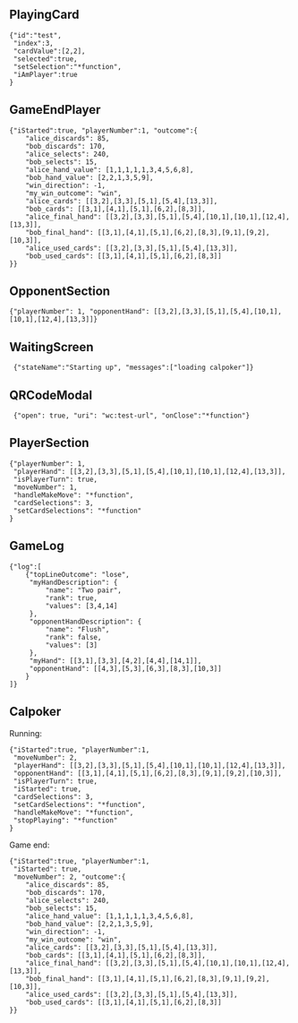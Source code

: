 PlayingCard
--

    {"id":"test",
     "index":3,
     "cardValue":[2,2],
     "selected":true,
     "setSelection":"*function",
     "iAmPlayer":true
    }

GameEndPlayer
--

    {"iStarted":true, "playerNumber":1, "outcome":{
        "alice_discards": 85,
        "bob_discards": 170,
        "alice_selects": 240,
        "bob_selects": 15,
        "alice_hand_value": [1,1,1,1,1,3,4,5,6,8],
        "bob_hand_value": [2,2,1,3,5,9],
        "win_direction": -1,
        "my_win_outcome": "win",
        "alice_cards": [[3,2],[3,3],[5,1],[5,4],[13,3]],
        "bob_cards": [[3,1],[4,1],[5,1],[6,2],[8,3]],
        "alice_final_hand": [[3,2],[3,3],[5,1],[5,4],[10,1],[10,1],[12,4],[13,3]],
        "bob_final_hand": [[3,1],[4,1],[5,1],[6,2],[8,3],[9,1],[9,2],[10,3]],
        "alice_used_cards": [[3,2],[3,3],[5,1],[5,4],[13,3]],
        "bob_used_cards": [[3,1],[4,1],[5,1],[6,2],[8,3]]
    }}

OpponentSection
--

    {"playerNumber": 1, "opponentHand": [[3,2],[3,3],[5,1],[5,4],[10,1],[10,1],[12,4],[13,3]]}

WaitingScreen
--

     {"stateName":"Starting up", "messages":["loading calpoker"]}

QRCodeModal
--

     {"open": true, "uri": "wc:test-url", "onClose":"*function"}

PlayerSection
--

    {"playerNumber": 1,
     "playerHand": [[3,2],[3,3],[5,1],[5,4],[10,1],[10,1],[12,4],[13,3]],
     "isPlayerTurn": true,
     "moveNumber": 1,
     "handleMakeMove": "*function",
     "cardSelections": 3,
     "setCardSelections": "*function"
    }

GameLog
--

    {"log":[
        {"topLineOutcome": "lose",
         "myHandDescription": {
             "name": "Two pair",
             "rank": true,
             "values": [3,4,14]
         },
         "opponentHandDescription": {
             "name": "Flush",
             "rank": false,
             "values": [3]
         },
         "myHand": [[3,1],[3,3],[4,2],[4,4],[14,1]],
         "opponentHand": [[4,3],[5,3],[6,3],[8,3],[10,3]]
        }
    ]}

Calpoker
--

Running:

    {"iStarted":true, "playerNumber":1,
     "moveNumber": 2,
     "playerHand": [[3,2],[3,3],[5,1],[5,4],[10,1],[10,1],[12,4],[13,3]],
     "opponentHand": [[3,1],[4,1],[5,1],[6,2],[8,3],[9,1],[9,2],[10,3]],
     "isPlayerTurn": true,
     "iStarted": true,
     "cardSelections": 3,
     "setCardSelections": "*function",
     "handleMakeMove": "*function",
     "stopPlaying": "*function"
    }

Game end:

    {"iStarted":true, "playerNumber":1,
     "iStarted": true,
     "moveNumber": 2, "outcome":{
        "alice_discards": 85,
        "bob_discards": 170,
        "alice_selects": 240,
        "bob_selects": 15,
        "alice_hand_value": [1,1,1,1,1,3,4,5,6,8],
        "bob_hand_value": [2,2,1,3,5,9],
        "win_direction": -1,
        "my_win_outcome": "win",
        "alice_cards": [[3,2],[3,3],[5,1],[5,4],[13,3]],
        "bob_cards": [[3,1],[4,1],[5,1],[6,2],[8,3]],
        "alice_final_hand": [[3,2],[3,3],[5,1],[5,4],[10,1],[10,1],[12,4],[13,3]],
        "bob_final_hand": [[3,1],[4,1],[5,1],[6,2],[8,3],[9,1],[9,2],[10,3]],
        "alice_used_cards": [[3,2],[3,3],[5,1],[5,4],[13,3]],
        "bob_used_cards": [[3,1],[4,1],[5,1],[6,2],[8,3]]
    }}
